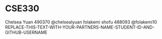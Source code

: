 # CSE330
Chelsea Yuan 490370 @chelsealyuan
folakemi shofu 488093 @folakemi10
REPLACE-THIS-TEXT-WITH-YOUR-PARTNERS-NAME-STUDENT-ID-AND-GITHUB-USERNAME
